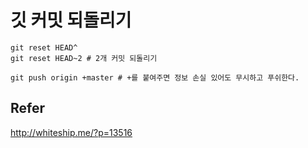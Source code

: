 # 깃 커밋 되돌리기

```shell
git reset HEAD^
git reset HEAD~2 # 2개 커밋 되돌리기

git push origin +master # +를 붙여주면 정보 손실 있어도 무시하고 푸쉬한다.
```

## Refer
http://whiteship.me/?p=13516
